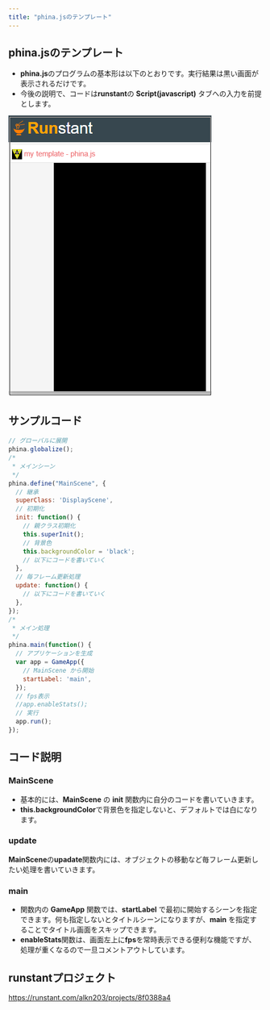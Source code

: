 ```yaml
---
title: "phina.jsのテンプレート"
---
```


## phina.jsのテンプレート
* **phina.js**のプログラムの基本形は以下のとおりです。実行結果は黒い画面が表示されるだけです。
* 今後の説明で、コードは**runstant**の **Script(javascript)** タブへの入力を前提とします。

![template](/images/template.png)

## サンプルコード
```js
// グローバルに展開
phina.globalize();
/*
 * メインシーン
 */
phina.define("MainScene", {
  // 継承
  superClass: 'DisplayScene',
  // 初期化
  init: function() {
    // 親クラス初期化
    this.superInit();
    // 背景色
    this.backgroundColor = 'black';
    // 以下にコードを書いていく
  },
  // 毎フレーム更新処理
  update: function() {
    // 以下にコードを書いていく  
  },
});
/*
 * メイン処理
 */
phina.main(function() {
  // アプリケーションを生成
  var app = GameApp({
    // MainScene から開始
    startLabel: 'main',
  });
  // fps表示
  //app.enableStats();
  // 実行
  app.run();
});
```

## コード説明

### MainScene
* 基本的には、**MainScene** の **init** 関数内に自分のコードを書いていきます。
* **this.backgroundColor**で背景色を指定しないと、デフォルトでは白になります。

### update
**MainScene**の**upadate**関数内には、オブジェクトの移動など毎フレーム更新したい処理を書いていきます。

### main
* 関数内の **GameApp** 関数では、**startLabel** で最初に開始するシーンを指定できます。何も指定しないとタイトルシーンになりますが、**main** を指定することでタイトル画面をスキップできます。
* **enableStats**関数は、画面左上に**fps**を常時表示できる便利な機能ですが、処理が重くなるので一旦コメントアウトしています。

## runstantプロジェクト
https://runstant.com/alkn203/projects/8f0388a4